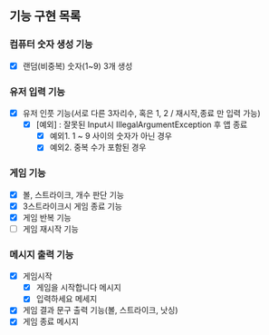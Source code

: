 ## 기능 구현 목록

### 컴퓨터 숫자 생성 기능
- [x] 랜덤(비중복) 숫자(1~9) 3개 생성

### 유저 입력 기능
- [x] 유저 인풋 기능(서로 다른 3자리수, 혹은 1, 2 / 재시작,종료 만 입력 가능)
  - [x] [예외] : 잘못된 Input시 IllegalArgumentException 후 앱 종료
    - [x] 예외1. 1 ~ 9 사이의 숫자가 아닌 경우
    - [x] 예외2. 중복 수가 포함된 경우

### 게임 기능
- [x] 볼, 스트라이크, 개수 판단 기능
- [x] 3스트라이크시 게임 종료 기능
- [x] 게임 반복 기능
- [ ] 게임 재시작 기능

### 메시지 출력 기능
- [x] 게임시작
  - [x] 게임을 시작합니다 메시지
  - [x] 입력하세요 메세지
- [x] 게임 결과 문구 출력 기능(볼, 스트라이크, 낫싱)
- [x] 게임 종료 메시지
